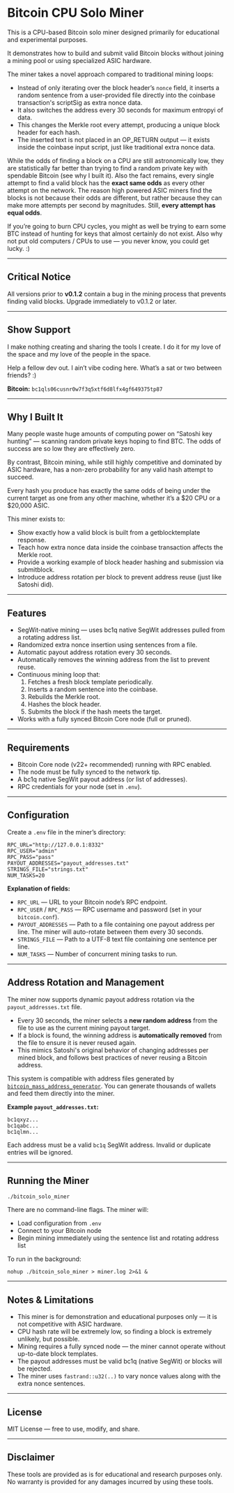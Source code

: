 # Bitcoin CPU Solo Miner

This is a CPU-based Bitcoin solo miner designed primarily for educational and experimental purposes.

It demonstrates how to build and submit valid Bitcoin blocks without joining a mining pool or using specialized ASIC hardware.

The miner takes a novel approach compared to traditional mining loops:

- Instead of only iterating over the block header’s `nonce` field, it inserts a random sentence from a user-provided file directly into the coinbase transaction's scriptSig as extra nonce data.
- It also switches the address every 30 seconds for maximum entropyi of data.
- This changes the Merkle root every attempt, producing a unique block header for each hash.
- The inserted text is not placed in an OP_RETURN output — it exists inside the coinbase input script, just like traditional extra nonce data.

While the odds of finding a block on a CPU are still astronomically low, they are statistically far better than trying to find a random private key with spendable Bitcoin (see why I built it). Also the fact remains, every single attempt to find a valid block has the __exact same odds__ as every other attempt on the network. The reason high powered ASIC miners find the blocks is not because their odds are different, but rather because they can make more attempts per second by magnitudes. Still, __every attempt has equal odds__.

If you’re going to burn CPU cycles, you might as well be trying to earn some BTC instead of hunting for keys that almost certainly do not exist. Also why not put old computers / CPUs to use — you never know, you could get lucky. :)

---

## Critical Notice
All versions prior to **v0.1.2** contain a bug in the mining process that prevents finding valid blocks.
Upgrade immediately to v0.1.2 or later.  

---

## Show Support

I make nothing creating and sharing the tools I create. I do it for my love of the space and my love of the people in the space.

Help a fellow dev out. I ain’t vibe coding here. What’s a sat or two between friends? :)

**Bitcoin:** `bc1qls06cusnr0w7f3q5xtf6d8lfx4gf649375tp87`

---

## Why I Built It

Many people waste huge amounts of computing power on “Satoshi key hunting” — scanning random private keys hoping to find BTC. The odds of success are so low they are effectively zero.

By contrast, Bitcoin mining, while still highly competitive and dominated by ASIC hardware, has a non-zero probability for any valid hash attempt to succeed.

Every hash you produce has exactly the same odds of being under the current target as one from any other machine, whether it’s a $20 CPU or a $20,000 ASIC.

This miner exists to:

- Show exactly how a valid block is built from a getblocktemplate response.
- Teach how extra nonce data inside the coinbase transaction affects the Merkle root.
- Provide a working example of block header hashing and submission via submitblock.
- Introduce address rotation per block to prevent address reuse (just like Satoshi did).

---

## Features

- SegWit-native mining — uses bc1q native SegWit addresses pulled from a rotating address list.
- Randomized extra nonce insertion using sentences from a file.
- Automatic payout address rotation every 30 seconds.
- Automatically removes the winning address from the list to prevent reuse.
- Continuous mining loop that:
  1. Fetches a fresh block template periodically.
  2. Inserts a random sentence into the coinbase.
  3. Rebuilds the Merkle root.
  4. Hashes the block header.
  5. Submits the block if the hash meets the target.
- Works with a fully synced Bitcoin Core node (full or pruned).

---

## Requirements

- Bitcoin Core node (v22+ recommended) running with RPC enabled.
- The node must be fully synced to the network tip.
- A bc1q native SegWit payout address (or list of addresses).
- RPC credentials for your node (set in `.env`).

---

## Configuration

Create a `.env` file in the miner’s directory:

```env
RPC_URL="http://127.0.0.1:8332"
RPC_USER="admin"
RPC_PASS="pass"
PAYOUT_ADDRESSES="payout_addresses.txt"
STRINGS_FILE="strings.txt"
NUM_TASKS=20
```

**Explanation of fields:**

- `RPC_URL` — URL to your Bitcoin node’s RPC endpoint.
- `RPC_USER` / `RPC_PASS` — RPC username and password (set in your `bitcoin.conf`).
- `PAYOUT_ADDRESSES` — Path to a file containing one payout address per line. The miner will auto-rotate between them every 30 seconds.
- `STRINGS_FILE` — Path to a UTF-8 text file containing one sentence per line.
- `NUM_TASKS` — Number of concurrent mining tasks to run.

---

## Address Rotation and Management

The miner now supports dynamic payout address rotation via the `payout_addresses.txt` file.

- Every 30 seconds, the miner selects a **new random address** from the file to use as the current mining payout target.
- If a block is found, the winning address is **automatically removed** from the file to ensure it is never reused again.
- This mimics Satoshi's original behavior of changing addresses per mined block, and follows best practices of never reusing a Bitcoin address.

This system is compatible with address files generated by [`bitcoin_mass_address_generator`](https://crates.io/crates/bitcoin_mass_address_generator). You can generate thousands of wallets and feed them directly into the miner.

**Example `payout_addresses.txt`:**
```
bc1qxyz...
bc1qabc...
bc1qlmn...
```

Each address must be a valid `bc1q` SegWit address. Invalid or duplicate entries will be ignored.

---

## Running the Miner

```
./bitcoin_solo_miner
```

There are no command-line flags. The miner will:

- Load configuration from `.env`
- Connect to your Bitcoin node
- Begin mining immediately using the sentence list and rotating address list

To run in the background:

```
nohup ./bitcoin_solo_miner > miner.log 2>&1 &
```

---

## Notes & Limitations

- This miner is for demonstration and educational purposes only — it is not competitive with ASIC hardware.
- CPU hash rate will be extremely low, so finding a block is extremely unlikely, but possible.
- Mining requires a fully synced node — the miner cannot operate without up-to-date block templates.
- The payout addresses must be valid bc1q (native SegWit) or blocks will be rejected.
- The miner uses `fastrand::u32(..)` to vary nonce values along with the extra nonce sentences.

---

## License

MIT License — free to use, modify, and share.

---

## Disclaimer

These tools are provided as is for educational and research purposes only. No warranty is provided for any damages incurred by using these tools.
